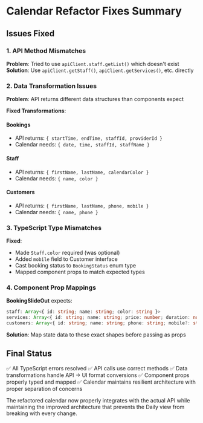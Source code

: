 # Calendar Refactor Fixes Summary

## Issues Fixed

### 1. API Method Mismatches
**Problem**: Tried to use `apiClient.staff.getList()` which doesn't exist
**Solution**: Use `apiClient.getStaff()`, `apiClient.getServices()`, etc. directly

### 2. Data Transformation Issues
**Problem**: API returns different data structures than components expect

**Fixed Transformations**:

#### Bookings
- API returns: `{ startTime, endTime, staffId, providerId }`  
- Calendar needs: `{ date, time, staffId, staffName }`

#### Staff
- API returns: `{ firstName, lastName, calendarColor }`
- Calendar needs: `{ name, color }`

#### Customers  
- API returns: `{ firstName, lastName, phone, mobile }`
- Calendar needs: `{ name, phone }`

### 3. TypeScript Type Mismatches
**Fixed**:
- Made `Staff.color` required (was optional)
- Added `mobile` field to Customer interface
- Cast booking status to `BookingStatus` enum type
- Mapped component props to match expected types

### 4. Component Prop Mappings
**BookingSlideOut** expects:
```typescript
staff: Array<{ id: string; name: string; color: string }>
services: Array<{ id: string; name: string; price: number; duration: number; categoryName?: string }>
customers: Array<{ id: string; name: string; phone: string; mobile?: string; email?: string }>
```

**Solution**: Map state data to these exact shapes before passing as props

## Final Status

✅ All TypeScript errors resolved
✅ API calls use correct methods
✅ Data transformations handle API → UI format conversions
✅ Component props properly typed and mapped
✅ Calendar maintains resilient architecture with proper separation of concerns

The refactored calendar now properly integrates with the actual API while maintaining the improved architecture that prevents the Daily view from breaking with every change.